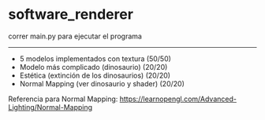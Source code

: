 # software_renderer

correr main.py para ejecutar el programa

_________________________
- 5 modelos implementados con textura (50/50)
- Modelo más complicado (dinosaurio) (20/20)
- Estética (extinción de los dinosaurios) (20/20)
- Normal Mapping (ver dinosaurio y shader) (20/20)


Referencia para Normal Mapping:
https://learnopengl.com/Advanced-Lighting/Normal-Mapping
